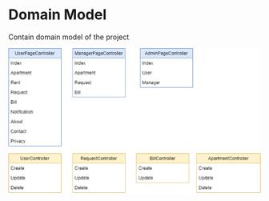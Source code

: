 # Domain Model

Contain domain model of the project

<p align="center">
 <img alt="GitHub" src="/docs/Domain Model/DOMAIN_MODEL.png">
</p>
